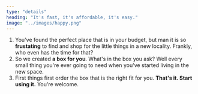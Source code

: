 ```yaml
---
type: "details"
heading: "It's fast, it's affordable, it's easy."
image: "../images/happy.png"
---
```


1. You've found the perfect place that is in your budget, but man it is so **frustating** to find and shop for the little things in a new locality. Frankly, who even has the time for that?
2. So we created **a box for you**. What's in the box you ask? Well every small thing you're ever going to need when you've started living in the new space.
3. First things first order the box that is the right fit for you. **That's it. Start using it.** You're welcome.
